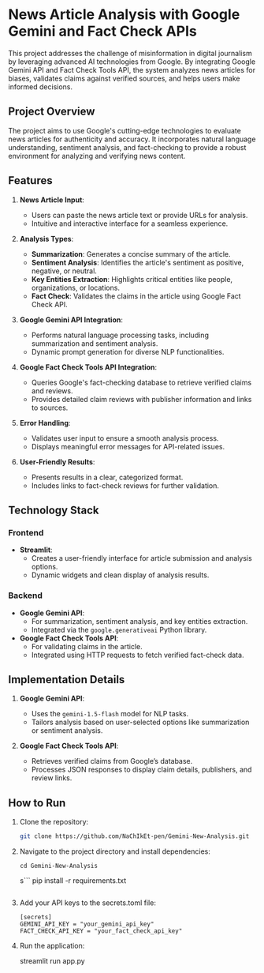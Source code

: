 # News Article Analysis with Google Gemini and Fact Check APIs

This project addresses the challenge of misinformation in digital journalism by leveraging advanced AI technologies from Google. By integrating Google Gemini API and Fact Check Tools API, the system analyzes news articles for biases, validates claims against verified sources, and helps users make informed decisions.

## Project Overview

The project aims to use Google's cutting-edge technologies to evaluate news articles for authenticity and accuracy. It incorporates natural language understanding, sentiment analysis, and fact-checking to provide a robust environment for analyzing and verifying news content.

## Features

1. **News Article Input**:

   - Users can paste the news article text or provide URLs for analysis.
   - Intuitive and interactive interface for a seamless experience.

2. **Analysis Types**:

   - **Summarization**: Generates a concise summary of the article.
   - **Sentiment Analysis**: Identifies the article's sentiment as positive, negative, or neutral.
   - **Key Entities Extraction**: Highlights critical entities like people, organizations, or locations.
   - **Fact Check**: Validates the claims in the article using Google Fact Check API.

3. **Google Gemini API Integration**:

   - Performs natural language processing tasks, including summarization and sentiment analysis.
   - Dynamic prompt generation for diverse NLP functionalities.

4. **Google Fact Check Tools API Integration**:

   - Queries Google's fact-checking database to retrieve verified claims and reviews.
   - Provides detailed claim reviews with publisher information and links to sources.

5. **Error Handling**:

   - Validates user input to ensure a smooth analysis process.
   - Displays meaningful error messages for API-related issues.

6. **User-Friendly Results**:
   - Presents results in a clear, categorized format.
   - Includes links to fact-check reviews for further validation.

## Technology Stack

### Frontend

- **Streamlit**:
  - Creates a user-friendly interface for article submission and analysis options.
  - Dynamic widgets and clean display of analysis results.

### Backend

- **Google Gemini API**:
  - For summarization, sentiment analysis, and key entities extraction.
  - Integrated via the `google.generativeai` Python library.
- **Google Fact Check Tools API**:
  - For validating claims in the article.
  - Integrated using HTTP requests to fetch verified fact-check data.

## Implementation Details

1. **Google Gemini API**:

   - Uses the `gemini-1.5-flash` model for NLP tasks.
   - Tailors analysis based on user-selected options like summarization or sentiment analysis.

2. **Google Fact Check Tools API**:
   - Retrieves verified claims from Google’s database.
   - Processes JSON responses to display claim details, publishers, and review links.

## How to Run

1. Clone the repository:

   ```bash
   git clone https://github.com/NaChIkEt-pen/Gemini-New-Analysis.git
   ```

2. Navigate to the project directory and install dependencies:

   ```
   cd Gemini-New-Analysis
   ```

   s```
   pip install -r requirements.txt
   ```

3. Add your API keys to the secrets.toml file:

   ```
   [secrets]
   GEMINI_API_KEY = "your_gemini_api_key"
   FACT_CHECK_API_KEY = "your_fact_check_api_key"
   ```

4. Run the application:

   streamlit run app.py
